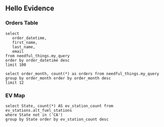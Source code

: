 ## Hello Evidence

### Orders Table

```my_query_summary_top100
select 
   order_datetime, 
   first_name, 
   last_name, 
   email 
from needful_things.my_query
order by order_datetime desc
limit 100
```

<DataTable data={my_query_summary_top100} >
    <Column id=order_datetime title="Order Date"/>
    <Column id=first_name title="First Name"/>
    <Column id=last_name title="Last Name"/>
    <Column id=email title="Email"/>
</DataTable>

```orders_by_month
select order_month, count(*) as orders from needful_things.my_query
group by order_month order by order_month desc
limit 12
```
<BarChart 
    data={orders_by_month} 
    x=order_month 
    y=orders
    xFmt="mmm yyyy"
	xAxisTitle="Month"
	yAxisTitle="Orders"
/>

### EV Map
```ev_map
select State, count(*) AS ev_station_count from ev_stations.alt_fuel_stations
where State not in ('CA')
group by State order by ev_station_count desc
```

<USMap data={ev_map} state=State abbreviations=true value=ev_station_count/>
